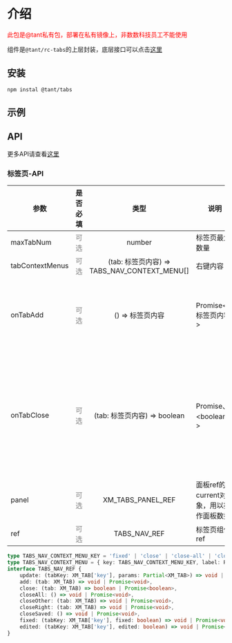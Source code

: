 # 介绍

<font color="red">此包是@tant私有包，部署在私有镜像上，非数数科技员工不能使用</font>

组件是`@tant/rc-tabs`的上层封装，底层接口可以点击[这里](https://xmzhoudev1997.github.io/rc-tabs/rc-tabs)


## 安装
``` shell
npm instal @tant/tabs
```

## 示例
<code src="@/demo.tsx"></code>

## API
更多API请查看[这里](https://xmzhoudev1997.github.io/rc-tabs/rc-tabs)

### 标签页-API
参数|是否必填|类型|说明|默认值
-|:-:|:-:|-|:-:
maxTabNum|<font color="grey">可选</font>|number|标签页最大数量|9999
tabContextMenus|<font color="grey">可选</font>|(tab: 标签页内容) => TABS_NAV_CONTEXT_MENU[]|右键内容|-
onTabAdd|<font color="grey">可选</font>|() => 标签页内容 | Promise\<标签页内容\>|新增标签页时触发，需要返回新增的标签页信息|-
onTabClose|<font color="grey">可选</font>|(tab: 标签页内容) => boolean | Promise、<boolean、>|标签删除时触发，返回boolean告知组件是否同意删除，常用来出现删除提示框|-
panel|<font color="grey">可选</font>|XM_TABS_PANEL_REF|面板ref的current对象，用以操作面板数据|{}
ref|<font color="grey">可选</font>|TABS_NAV_REF|标签页组件ref|-

``` typescript
type TABS_NAV_CONTEXT_MENU_KEY = 'fixed' | 'close' | 'close-all' | 'close-other' | 'close-right' | 'close-save';
type TABS_NAV_CONTEXT_MENU = { key: TABS_NAV_CONTEXT_MENU_KEY, label: ReactNode } | { type: 'divider' }
interface TABS_NAV_REF {
    update: (tabKey: XM_TAB['key'], params: Partial<XM_TAB>) => void | Promise<void>,
    add: (tab: XM_TAB) => void | Promise<void>,
    close: (tab: XM_TAB) => boolean | Promise<boolean>,
    closeAll: () => void | Promise<void>,
    closeOther: (tab: XM_TAB) => void | Promise<void>,
    closeRight: (tab: XM_TAB) => void | Promise<void>,
    closeSaved: () => void | Promise<void>,
    fixed: (tabKey: XM_TAB['key'], fixed: boolean) => void | Promise<void>,
    edited: (tabKey: XM_TAB['key'], edited: boolean) => void | Promise<void>,
}
```